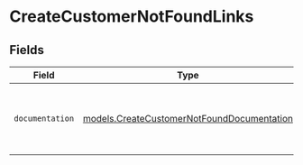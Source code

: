 # CreateCustomerNotFoundLinks


## Fields

| Field                                                                                          | Type                                                                                           | Required                                                                                       | Description                                                                                    |
| ---------------------------------------------------------------------------------------------- | ---------------------------------------------------------------------------------------------- | ---------------------------------------------------------------------------------------------- | ---------------------------------------------------------------------------------------------- |
| `documentation`                                                                                | [models.CreateCustomerNotFoundDocumentation](../models/createcustomernotfounddocumentation.md) | :heavy_check_mark:                                                                             | The URL to the generic Mollie API error handling guide.                                        |